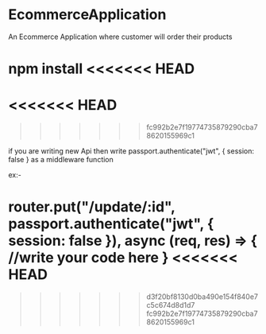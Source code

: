 # EcommerceApplication
An Ecommerce Application where customer will order their products


npm install
<<<<<<< HEAD
=======
<<<<<<< HEAD
=======
>>>>>>> fc992b2e7f19774735879290cba78620155969c1

if you are writing new Api then  write passport.authenticate("jwt", { session: false } as a middleware function

ex:-

router.put("/update/:id", passport.authenticate("jwt", { session: false }), async (req, res) => {
//write your code here
}
<<<<<<< HEAD
=======
>>>>>>> d3f20bf8130d0ba490e154f840e7c5c674d8d1d7
>>>>>>> fc992b2e7f19774735879290cba78620155969c1
